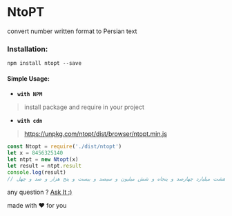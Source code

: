 # NtoPT

convert number written format to Persian text
### Installation:
```
npm install ntopt --save
```


#### Simple Usage:
- **`with NPM`**
> install package and require in your project

- **`with cdn`**
> https://unpkg.com/ntopt/dist/browser/ntopt.min.js

```javascript
const Ntopt = require('./dist/ntopt')
let x = 8456325140
let ntpt = new Ntopt(x)
let result = ntpt.result
console.log(result)
// هشت میلیارد چهارصد و پنجاه و شش میلیون و سیصد و بیست و پنج هزار و صد و چهل
```

any question ?
[Ask It :)](http://mrfarhad.ir/#!/contact)

made with :heart: for you